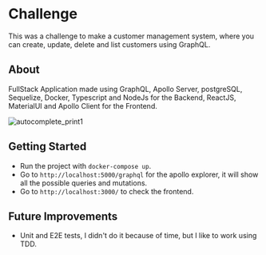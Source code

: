 # Challenge

This was a challenge to make a customer management system, where you can create, update, delete and list customers using GraphQL.

## About

FullStack Application made using GraphQL, Apollo Server, postgreSQL, Sequelize, Docker, Typescript and NodeJs for the Backend, ReactJS, MaterialUI and Apollo Client for the Frontend.

![autocomplete_print1](https://user-images.githubusercontent.com/13296861/172158002-f9456048-1aa9-4631-8659-2ab080b52a9d.png)

## Getting Started

- Run the project with `docker-compose up`.
- Go to `http://localhost:5000/graphql` for the apollo explorer, it will show all the possible queries and mutations.
- Go to `http://localhost:3000/` to check the frontend.

## Future Improvements

- Unit and E2E tests, I didn't do it because of time, but I like to work using TDD.
